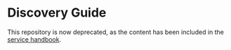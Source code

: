 # Discovery Guide

This repository is now deprecated, as the content has been included in the [service handbook](https://github.com/ausdto/service-handbook).
